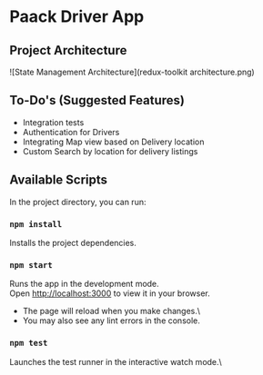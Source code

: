 # Paack Driver App

## Project Architecture

![State Management Architecture](redux-toolkit architecture.png)

## To-Do's (Suggested Features)
 - Integration tests
 - Authentication for Drivers
 - Integrating Map view based on Delivery location
 - Custom Search by location for delivery listings 


## Available Scripts

In the project directory, you can run:
### `npm install`

Installs the project dependencies.

### `npm start`

Runs the app in the development mode.\
Open [http://localhost:3000](http://localhost:3000) to view it in your browser.

 - The page will reload when you make changes.\
 - You may also see any lint errors in the console.

### `npm test`

Launches the test runner in the interactive watch mode.\


